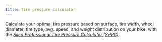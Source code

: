 ```yaml
---
title: Tire pressure calculator
---
```

Calculate your optimal tire pressure based on surface, tire width, wheel diameter, tire type, avg. speed, and weight distribution on your bike, with the [<cite>Silca Professional Tire Pressure Calculater (SPPC)</cite>](https://silca.cc/pages/sppc-form).
